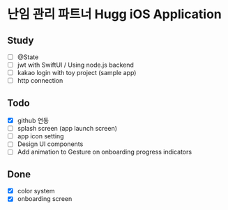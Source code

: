#  난임 관리 파트너 Hugg iOS Application


## Study
- [ ] @State
- [ ] jwt with SwiftUI / Using node.js backend
- [ ] kakao login with toy project (sample app)
- [ ] http connection

## Todo
- [x] github 연동 
- [ ] splash screen (app launch screen)
- [ ] app icon setting
- [ ] Design UI components 
- [ ] Add animation to Gesture on onboarding progress indicators

## Done
- [x] color system
- [x] onboarding screen
